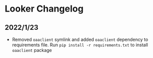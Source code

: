 # Looker Changelog

## 2022/1/23
* Removed `oaaclient` symlink and added `oaaclient` dependency to requirements file. Run `pip install -r requirements.txt` to install `oaaclient` package